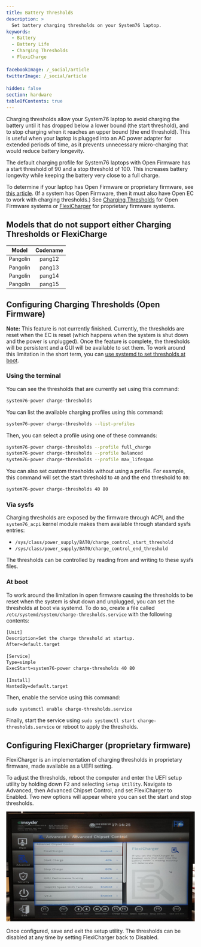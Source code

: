 ```yaml
---
title: Battery Thresholds
description: >
  Set battery charging thresholds on your System76 laptop.
keywords:
  - Battery
  - Battery Life
  - Charging Thresholds
  - FlexiCharge

facebookImage: /_social/article
twitterImage: /_social/article

hidden: false
section: hardware
tableOfContents: true
---
```


Charging thresholds allow your System76 laptop to avoid charging the battery until it has dropped below a lower bound (the start threshold), and to stop charging when it reaches an upper bound (the end threshold). This is useful when your laptop is plugged into an AC power adapter for extended periods of time, as it prevents unnecessary micro-charging that would reduce battery longevity.

The default charging profile for System76 laptops with Open Firmware has a start threshold of 90 and a stop threshold of 100. This increases battery longevity while keeping the battery very close to a full charge.

To determine if your laptop has Open Firmware or proprietary firmware, see [this article](/articles/open-firmware-systems). (If a system has Open Firmware, then it must also have Open EC to work with charging thresholds.) See [Charging Thresholds](#configuring-charging-thresholds-open-firmware) for Open Firmware systems or [FlexiCharger](#configuring-flexicharger-proprietary-firmware) for proprietary firmware systems.

## Models that do not support either Charging Thresholds or FlexiCharge

| Model | Codename |
|:-----:|:---------:|
| Pangolin | pang12 |
| Pangolin | pang13 |
| Pangolin | pang14 |
| Pangolin | pang15 |

## Configuring Charging Thresholds (Open Firmware)

**Note:** This feature is not currently finished. Currently, the thresholds are reset when the EC is reset (which happens when the system is shut down and the power is unplugged). Once the feature is complete, the thresholds will be persistent and a GUI will be available to set them. To work around this limitation in the short term, you can [use systemd to set thresholds at boot](#at-boot).

### Using the terminal

You can see the thresholds that are currently set using this command:

```bash
system76-power charge-thresholds
```

You can list the available charging profiles using this command:

```bash
system76-power charge-thresholds --list-profiles
```

Then, you can select a profile using one of these commands:

```bash
system76-power charge-thresholds --profile full_charge
system76-power charge-thresholds --profile balanced
system76-power charge-thresholds --profile max_lifespan
```

You can also set custom thresholds without using a profile. For example, this command will set the start threshold to `40` and the end threshold to `80`:

```bash
system76-power charge-thresholds 40 80
```

### Via sysfs

Charging thresholds are exposed by the firmware through ACPI, and the `system76_acpi` kernel module makes them available through standard sysfs entries:

- `/sys/class/power_supply/BAT0/charge_control_start_threshold`
- `/sys/class/power_supply/BAT0/charge_control_end_threshold`

The thresholds can be controlled by reading from and writing to these sysfs files.

### At boot

To work around the limitation in open firmware causing the thresholds to be reset when the system
is shut down and unplugged, you can set the thresholds at boot via systemd. To do so, create a file called
`/etc/systemd/system/charge-thresholds.service` with the following contents:

```
[Unit]
Description=Set the charge threshold at startup.
After=default.target

[Service]
Type=simple
ExecStart=system76-power charge-thresholds 40 80

[Install]
WantedBy=default.target
```

Then, enable the service using this command:

```
sudo systemctl enable charge-thresholds.service
```

Finally, start the service using `sudo systemctl start charge-thresholds.service` or reboot to apply the thresholds.

## Configuring FlexiCharger (proprietary firmware)

FlexiCharger is an implementation of charging thresholds in proprietary firmware, made available as a UEFI setting.

To adjust the thresholds, reboot the computer and enter the UEFI setup utility by holding down <kbd>F2</kbd> and selecting `Setup Utility`. Navigate to Advanced, then Advanced Chipset Control, and set FlexiCharger to Enabled. Two new options will appear where you can set the start and stop thresholds.

![Enabling FlexiCharger](/images/laptop-charging-thresholds/flexicharger.jpg)

Once configured, save and exit the setup utility. The thresholds can be disabled at any time by setting FlexiCharger back to Disabled.
